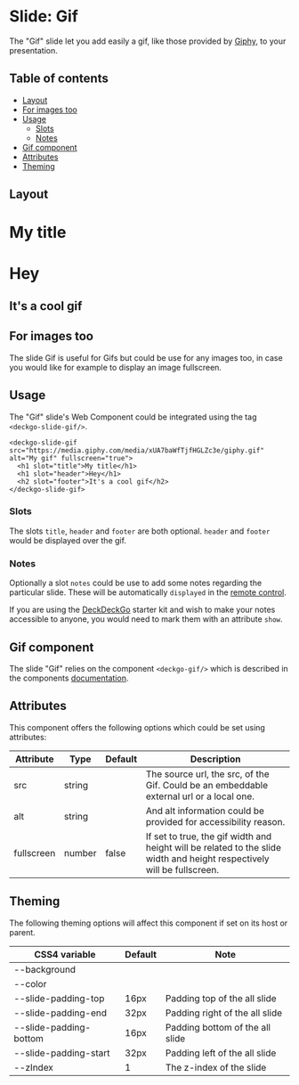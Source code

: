 # Slide: Gif

The "Gif" slide let you add easily a gif, like those provided by [Giphy](https://giphy.com), to your presentation.

## Table of contents

- [Layout](#app-slide-gif-layout)
- [For images too](#app-slide-gif-for-images-too)
- [Usage](#app-slide-gif-usage)
  - [Slots](#app-slide-gif-slots)
  - [Notes](#app-slide-gif-notes)
- [Gif component](#app-slide-gif-gif-component)
- [Attributes](#app-slide-gif-attributes)
- [Theming](#app-slide-gif-theming)

## Layout

<div class="container" margin>
  <deckgo-deck embedded={true} pager={false}>
    <deckgo-slide-gif src="https://media.giphy.com/media/xUA7baWfTjfHGLZc3e/giphy.gif" alt="My gif" fullscreen={true}>
      <h1 slot="title">My title</h1>
      <h1 slot="header">Hey</h1>
      <h2 slot="footer">It's a cool gif</h2>
    </deckgo-slide-gif>
  </deckgo-deck>
</div>

## For images too

The slide Gif is useful for Gifs but could be use for any images too, in case you would like for example to display an image fullscreen.

## Usage

The "Gif" slide's Web Component could be integrated using the tag `<deckgo-slide-gif/>`.

```
<deckgo-slide-gif src="https://media.giphy.com/media/xUA7baWfTjfHGLZc3e/giphy.gif" alt="My gif" fullscreen="true">
  <h1 slot="title">My title</h1>
  <h1 slot="header">Hey</h1>
  <h2 slot="footer">It's a cool gif</h2>
</deckgo-slide-gif>
```

### Slots

The slots `title`, `header` and `footer` are both optional. `header` and `footer` would be displayed over the gif.

### Notes

Optionally a slot `notes` could be use to add some notes regarding the particular slide. These will be automatically `displayed` in the [remote control](https://deckdeckgo.app).

If you are using the [DeckDeckGo] starter kit and wish to make your notes accessible to anyone, you would need to mark them with an attribute `show`.

## Gif component

The slide "Gif" relies on the component `<deckgo-gif/>` which is described in the components [documentation](https://github.com/deckgo/deckdeckgo/blob/master/doc/components/components.md).

## Attributes

This component offers the following options which could be set using attributes:

| Attribute                      | Type   | Default   | Description   |
| -------------------------- |-----------------|-----------------|-----------------|
| src | string |  | The source url, the src, of the Gif. Could be an embeddable external url or a local one. |
| alt | string |  | And alt information could be provided for accessibility reason. |
| fullscreen | number | false | If set to true, the gif width and height will be related to the slide width and height respectively will be fullscreen. |

## Theming

The following theming options will affect this component if set on its host or parent.

| CSS4 variable                      | Default | Note |
| -------------------------- |-----------------|-----------------|
| --background |  |  |
| --color |  |  |
| --slide-padding-top | 16px | Padding top of the all slide |
| --slide-padding-end | 32px | Padding right of the all slide |
| --slide-padding-bottom | 16px | Padding bottom of the all slide |
| --slide-padding-start | 32px | Padding left of the all slide |
| --zIndex | 1 | The z-index of the slide |

[DeckDeckGo]: https://deckdeckgo.com